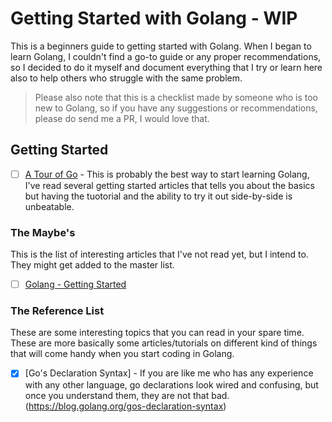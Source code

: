 # Getting Started with Golang - WIP

This is a beginners guide to getting started with Golang. When I began to learn Golang, I couldn't find a go-to guide or any proper recommendations, so I decided to do it myself and document everything that I try or learn here also to help others who struggle with the same problem. 

> Please also note that this is a checklist made by someone who is too new to Golang, so if you have any suggestions or recommendations, please do send me a PR, I would love that. 


## Getting Started

 - [ ] [A Tour of Go](https://tour.golang.org/welcome/1) - This is probably the best way to start learning Golang, I've read several getting started articles that tells you about the basics but having the tuotorial and the ability to try it out side-by-side is unbeatable. 




### The Maybe's

This is the list of interesting articles that I've not read yet, but I intend to. They might get added to the master list. 

 - [ ] [Golang - Getting Started](https://dev.to/codehakase/golang---getting-started-16c)
 

### The Reference List

These are some interesting topics that you can read in your spare time. These are more basically some articles/tutorials on different kind of things that will come handy when you start coding in Golang. 


- [x] [Go's Declaration Syntax] - If you are like me who has any experience with any other language, go declarations look wired and confusing, but once you understand them, they are not that bad. (https://blog.golang.org/gos-declaration-syntax)


